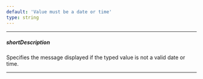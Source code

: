 ```yaml
---
default: 'Value must be a date or time'
type: string
---
```

---
##### shortDescription
Specifies the message displayed if the typed value is not a valid date or time.

---
